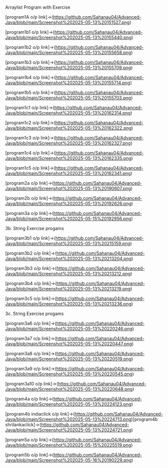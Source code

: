 Arraylist Program with Exercise

[program1A o/p link]->(https://github.com/Sahanau04/Advanced-Java/blob/main/Screenshot%202025-05-13%20151527.png)

[program1b1 o/p link]->(https://github.com/Sahanau04/Advanced-Java/blob/main/Screenshot%202025-05-13%20155440.png)

[program1b2 o/p link]->(https://github.com/Sahanau04/Advanced-Java/blob/main/Screenshot%202025-05-13%20155658.png)

[program1b3 o/p link]->(https://github.com/Sahanau04/Advanced-Java/blob/main/Screenshot%202025-05-13%20155709.png)

[program1b4 o/p link]->(https://github.com/Sahanau04/Advanced-Java/blob/main/Screenshot%202025-05-13%20155714.png)

[program1b5 o/p link]->(https://github.com/Sahanau04/Advanced-Java/blob/main/Screenshot%202025-05-13%20155703.png)

[program1c1 o/p link]->(https://github.com/Sahanau04/Advanced-Java/blob/main/Screenshot%202025-05-13%20162314.png)

[program1c2 o/p link]->(https://github.com/Sahanau04/Advanced-Java/blob/main/Screenshot%202025-05-13%20162322.png)

[program1c3 o/p link]->(https://github.com/Sahanau04/Advanced-Java/blob/main/Screenshot%202025-05-13%20162327.png)

[program1c4 o/p link]->(https://github.com/Sahanau04/Advanced-Java/blob/main/Screenshot%202025-05-13%20162335.png)

[program1c5 o/p link]->(https://github.com/Sahanau04/Advanced-Java/blob/main/Screenshot%202025-05-13%20162341.png)

[program2a o/p link]->(https://github.com/Sahanau04/Advanced-Java/blob/main/Screenshot%202025-05-13%20190607.png)

[program2b o/p link]->(https://github.com/Sahanau04/Advanced-Java/blob/main/Screenshot%202025-05-13%20192626.png)

[program3a o/p link]->(https://github.com/Sahanau04/Advanced-Java/blob/main/Screenshot%202025-05-15%20192956.png)

3b. String Exercise progams

[program3b1 o/p link]->(https://github.com/Sahanau04/Advanced-Java/blob/main/Screenshot%202025-05-13%20215159.png)

[program3b2 o/p link]->(https://github.com/Sahanau04/Advanced-Java/blob/main/Screenshot%202025-05-13%20213204.png)

[program3b3 o/p link]->(https://github.com/Sahanau04/Advanced-Java/blob/main/Screenshot%202025-05-13%20213212.png)

[program3b4 o/p link]->(https://github.com/Sahanau04/Advanced-Java/blob/main/Screenshot%202025-05-13%20213219.png)

[program3c5 o/p link]->(https://github.com/Sahanau04/Advanced-Java/blob/main/Screenshot%202025-05-13%20213236.png)

3c. String Exercise progams

[program3a6 o/p link]->(https://github.com/Sahanau04/Advanced-Java/blob/main/Screenshot%202025-05-13%20220246.png)

[program3a7 o/p link]->(https://github.com/Sahanau04/Advanced-Java/blob/main/Screenshot%202025-05-13%20220447.png)

[program3a8 o/p link]->(https://github.com/Sahanau04/Advanced-Java/blob/main/Screenshot%202025-05-13%20220519.png)

[program3a9 o/p link]->(https://github.com/Sahanau04/Advanced-Java/blob/main/Screenshot%202025-05-13%20220545.png)

[program3a10 o/p link]->(https://github.com/Sahanau04/Advanced-Java/blob/main/Screenshot%202025-05-13%20220648.png)

[program4a o/p link]->(https://github.com/Sahanau04/Advanced-Java/blob/main/Screenshot%202025-05-13%20224123.png)

[program4b indiaclick o/p link]->(https://github.com/Sahanau04/Advanced-Java/blob/main/Screenshot%202025-05-13%20224713.png)[program4b shrilankaclick]->(https://github.com/Sahanau04/Advanced-Java/blob/main/Screenshot%202025-05-13%20224721.png)

[program5a o/p link]->(https://github.com/Sahanau04/Advanced-Java/blob/main/Screenshot%202025-05-15%20225519.png)

[program5b o/p link]->(https://github.com/Sahanau04/Advanced-Java/blob/main/Screenshot%202025-05-16%20190229.png)
